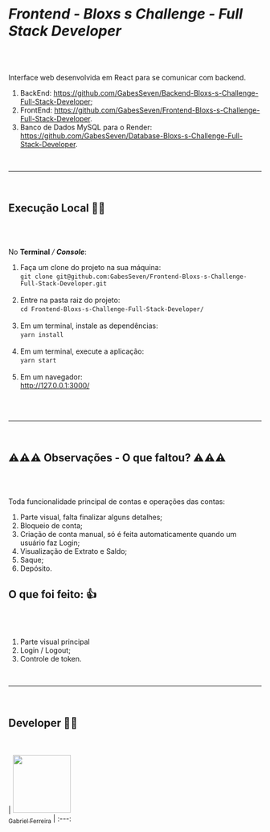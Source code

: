 # <em>Frontend - Bloxs s Challenge - Full Stack Developer</em>

<br><br>

<p style="text-align: justify;">
    Interface web desenvolvida em React para se comunicar com backend.
  <ol>
    <li>BackEnd: <a href='https://github.com/GabesSeven/Backend-Bloxs-s-Challenge-Full-Stack-Developer'>https://github.com/GabesSeven/Backend-Bloxs-s-Challenge-Full-Stack-Developer</a>;</li>
    <li>FrontEnd: <a href='https://github.com/GabesSeven/Frontend-Bloxs-s-Challenge-Full-Stack-Developer'>https://github.com/GabesSeven/Frontend-Bloxs-s-Challenge-Full-Stack-Developer</a>.</li>
    <li>Banco de Dados MySQL para o Render: <a href='https://github.com/GabesSeven/Database-Bloxs-s-Challenge-Full-Stack-Developer'>https://github.com/GabesSeven/Database-Bloxs-s-Challenge-Full-Stack-Developer</a>.</li>
  </ol>
</p>

<br>
<hr>
<br>

## Execução Local 🏃‍♀️
<br><br>

<p>No <strong>Terminal</strong> <em>/ <strong>Console</em></strong>:</p>
<ol>
	<li>Faça um clone do projeto na sua máquina:<br><code>git clone git@github.com:GabesSeven/Frontend-Bloxs-s-Challenge-Full-Stack-Developer.git</code></li><br>
	<li>Entre na pasta raiz do projeto:<br><code>cd Frontend-Bloxs-s-Challenge-Full-Stack-Developer/</code></li><br>
	<!-- <li>Em um terminal, crie um ambiente virtual:<br> <code>python3.11 -v .venv</code></li><br> -->
	<li>Em um terminal, instale as dependências:<br> <code>yarn install</code></li><br>
	<li>Em um terminal, execute a aplicação:<br> <code>yarn start</code></li><br>
    <!-- <li>Em um terminal, instale as bibliotecas:<br> <code>pip3 install -r requirements.txt</code></li><br> -->
  <li>Em um navegador:<br><a href='http://127.0.0.1:3000/'>http://127.0.0.1:3000/</a></li><br>
</ol>

<br>
<hr>
<br>


## ⚠️⚠️⚠️ Observações - O que faltou? ⚠️⚠️⚠️
<br><br>

Toda funcionalidade principal de contas e operações das contas: 
<ol>
 <li>Parte visual, falta finalizar alguns detalhes;</li>
 <li>Bloqueio de conta;</li>
 <li>Criação de conta manual, só é feita automaticamente quando um usuário faz Login;</li>
 <li>Visualização de Extrato e Saldo;</li>
 <li>Saque;</li>
 <li>Depósito.</li>
</ol>

## O que foi feito: 👍
<br><br>

<ol>
 <li>Parte visual principal</li>
 <li>Login / Logout;</li>
 <li>Controle de token.</li>
</ol>

<!--
## Interface Gráfica 🖥️
<br><br>

<figure>
<p align="center">
  <img src="https://github.com/GabesSeven/Backend-Bloxs-s-Challenge-Full-Stack-Developer/assets/37443722/7dae7e44-3103-4d9b-9740-0d928164467d" height="450" width="650" alt="Console - banco SQLLite3"/><br>
  Console - banco SQLLite3
</p>
</figure>


<br>
<hr>
<br>


## Tecnologias Utilizadas 💾
<br><br>

![GIT](https://img.shields.io/badge/git-F05032?logo=git&logoColor=white&style=for-the-badge) &nbsp;

![GITHUB](https://img.shields.io/badge/github-181717?logo=git&logoColor=white&style=for-the-badge) &nbsp;

![KOTLIN](https://img.shields.io/badge/kotlin-7F52FF?logo=kotlin&logoColor=white&style=for-the-badge) &nbsp;

![JAVA](https://img.shields.io/badge/Java-ED8B00?logo=java&logoColor=white&style=for-the-badge) &nbsp;

![GRADLE](https://img.shields.io/badge/gradle-02303A?logo=gradle&logoColor=white&style=for-the-badge) &nbsp;

![SPRING](https://img.shields.io/badge/spring-6DB33F?logo=spring&logoColor=white&style=for-the-badge) &nbsp;

![SPRING BOOT](https://img.shields.io/badge/springboot-6DB33F?logo=springboot&logoColor=white&style=for-the-badge) &nbsp;

![SWAGGER](https://img.shields.io/badge/swagger-85EA2D?logo=swagger&logoColor=white&style=for-the-badge) &nbsp;

![H2 DATABASE](https://img.shields.io/badge/H2DATABASE-1316BF?logo=databricks&logoColor=white&style=for-the-badge) &nbsp;

![HIBERNATE](https://img.shields.io/badge/hibernate-59666C?logo=hibernate&logoColor=white&style=for-the-badge) &nbsp;

![FLYWAY](https://img.shields.io/badge/flyway-CC0200?logo=flyway&logoColor=white&style=for-the-badge) &nbsp; -->

<br>
<hr>
<br>

## Developer 🧑‍💻 
<br><br>
| [<img src="https://avatars.githubusercontent.com/u/37443722?v=4" width=115><br><sub>Gabriel Ferreira</sub>](https://github.com/GabesSeven)
| :---: 
